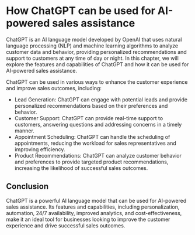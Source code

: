 How ChatGPT can be used for AI-powered sales assistance
=========================================================================================

ChatGPT is an AI language model developed by OpenAI that uses natural language processing (NLP) and machine learning algorithms to analyze customer data and behavior, providing personalized recommendations and support to customers at any time of day or night. In this chapter, we will explore the features and capabilities of ChatGPT and how it can be used for AI-powered sales assistance.

ChatGPT can be used in various ways to enhance the customer experience and improve sales outcomes, including:

* Lead Generation: ChatGPT can engage with potential leads and provide personalized recommendations based on their preferences and behavior.
* Customer Support: ChatGPT can provide real-time support to customers, answering questions and addressing concerns in a timely manner.
* Appointment Scheduling: ChatGPT can handle the scheduling of appointments, reducing the workload for sales representatives and improving efficiency.
* Product Recommendations: ChatGPT can analyze customer behavior and preferences to provide targeted product recommendations, increasing the likelihood of successful sales outcomes.

Conclusion
----------

ChatGPT is a powerful AI language model that can be used for AI-powered sales assistance. Its features and capabilities, including personalization, automation, 24/7 availability, improved analytics, and cost-effectiveness, make it an ideal tool for businesses looking to improve the customer experience and drive successful sales outcomes.
